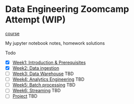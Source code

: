 # Data Engineering Zoomcamp Attempt (WIP)

[course](https://github.com/DataTalksClub/data-engineering-zoomcamp)

My jupyter notebook notes, homework solutions

Todo
- [x] [Week1: Introduction & Prerequisites](./w1)
- [x] [Week2: Data ingestion](./w2)
- [ ] [Week3: Data Warehouse]() TBD
- [ ] [Week4: Analytics Engineering]() TBD
- [ ] [Week5: Batch processing]() TBD
- [ ] [Week6: Streaming]() TBD
- [ ] [Project]() TBD